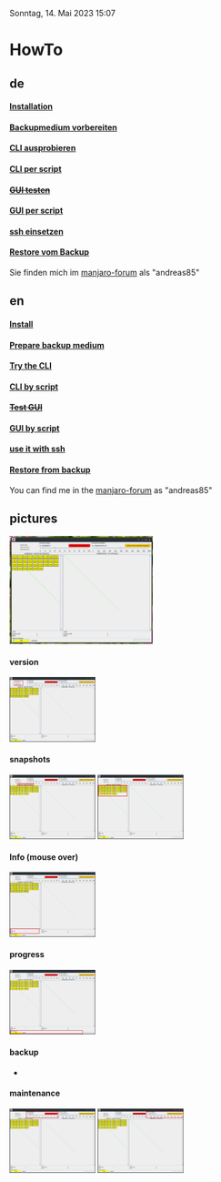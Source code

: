 Sonntag, 14. Mai 2023 15:07 
# HowTo

## de
#### [Installation](install_de.md) 
#### [Backupmedium vorbereiten](device_de.md)
#### [CLI ausprobieren](clitest_de.md)
#### [CLI per script](backup_de.md)
#### ~~[GUI testen](guitest_de.md)~~
#### [GUI per script](backup_de.md)
####  [ssh einsetzen](backup_de.md)
#### [Restore vom Backup](restore_de.md)
Sie finden mich im [manjaro-forum](https://forum.manjaro.org/t/howto-hilfsprogramm-fur-backup-btrfs-snapshots-mit-send-recieve/130154) als "andreas85"

## en
#### [Install](install_en.md)
#### [Prepare backup medium](device_en.md)
#### [Try the CLI](clitest_en.md)
#### [CLI by script](backup_en.md)
#### ~~[Test GUI](guitest_en.md)~~
#### [GUI by script](backup_en.md)
#### [use it with ssh](backup_en.md)
#### [Restore from backup](restore_en.md)
You can find me in the [manjaro-forum](https://forum.manjaro.org/t/howto-hilfsprogramm-fur-backup-btrfs-snapshots-mit-send-recieve/130154) as "andreas85"
## pictures
<img src="gui_startup.png" width=50% height=50%>

#### version
<img src="gui_startup_Version.png" width=30% height=30%>

#### snapshots
<img src="gui_startup_Src.png" width=30% height=30%> <img src="gui_startup_SrcSnapshots.png" width=30% height=30%>

#### Info (mouse over)
<img src="gui_startup_InfoSnapshots.png" width=30% height=30%>

#### progress
<img src="gui_startup_InfoProgress.png" width=30% height=30%>

#### backup
-

#### maintenance
<img src="gui_startup_FreeSomeSpace.png" width=30% height=30%> <img src="gui_startup_FreeSomeMetadata.png" width=30% height=30%>